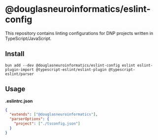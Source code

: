 # @douglasneuroinformatics/eslint-config

This repository contains linting configurations for DNP projects written in TypeScript/JavaScript.

## Install

```
bun add --dev @douglasneuroinformatics/eslint-config eslint eslint-plugin-import @typescript-eslint/eslint-plugin @typescript-eslint/parser
```

## Usage

**.eslintrc.json**

```json
{
  "extends": ["@douglasneuroinformatics"],
  "parserOptions": {
    "project": ["./tsconfig.json"]
  }
}
```
